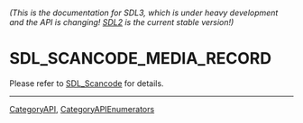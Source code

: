 ###### (This is the documentation for SDL3, which is under heavy development and the API is changing! [SDL2](https://wiki.libsdl.org/SDL2/) is the current stable version!)
# SDL_SCANCODE_MEDIA_RECORD

Please refer to [SDL_Scancode](SDL_Scancode) for details.

----
[CategoryAPI](CategoryAPI), [CategoryAPIEnumerators](CategoryAPIEnumerators)

